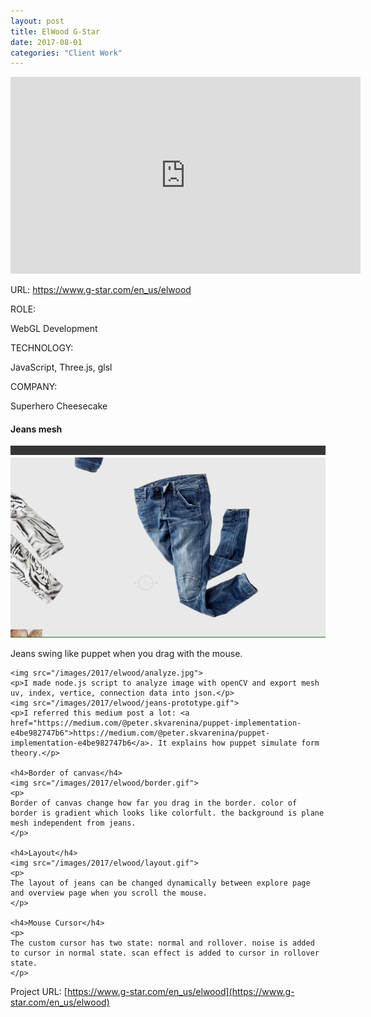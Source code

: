 ```yaml
---
layout: post
title: ElWood G-Star
date: 2017-08-01
categories: "Client Work"
---
```



<iframe width="560" height="315" src="https://www.youtube.com/embed/trj4YnpoxPA" frameborder="0" allowfullscreen></iframe>
<p>URL: <a href='https://www.g-star.com/en_us/elwood'>https://www.g-star.com/en_us/elwood</a></p>


<div class="post-category">
<p class="post-title">ROLE:</p> 
<p class="post-value">WebGL Development</p>
</div>


<div class="post-category">
<p class="post-title">TECHNOLOGY:</p> 
<p class="post-value">JavaScript, Three.js, glsl</p>
</div>


<div class="post-category">
<p class="post-title">COMPANY:</p> 
<p class="post-value">Superhero Cheesecake</p>
</div>

<div class="post-description">
    <h4>Jeans mesh</h4>
    <img src="/images/2017/elwood/jeans.gif">
    <p>Jeans swing like puppet when you drag with the mouse.</p>

    <img src="/images/2017/elwood/analyze.jpg">
    <p>I made node.js script to analyze image with openCV and export mesh uv, index, vertice, connection data into json.</p>
    <img src="/images/2017/elwood/jeans-prototype.gif">
    <p>I referred this medium post a lot: <a href="https://medium.com/@peter.skvarenina/puppet-implementation-e4be982747b6">https://medium.com/@peter.skvarenina/puppet-implementation-e4be982747b6</a>. It explains how puppet simulate form theory.</p>

    <h4>Border of canvas</h4>
    <img src="/images/2017/elwood/border.gif">
    <p>
    Border of canvas change how far you drag in the border. color of border is gradient which looks like colorfult. the background is plane mesh independent from jeans. 
    </p>

    <h4>Layout</h4>
    <img src="/images/2017/elwood/layout.gif">
    <p>
    The layout of jeans can be changed dynamically between explore page and overview page when you scroll the mouse.
    </p>

    <h4>Mouse Cursor</h4>
    <p>
    The custom cursor has two state: normal and rollover. noise is added to cursor in normal state. scan effect is added to cursor in rollover state.
    </p>
</div>

Project URL: [https://www.g-star.com/en_us/elwood](https://www.g-star.com/en_us/elwood)
